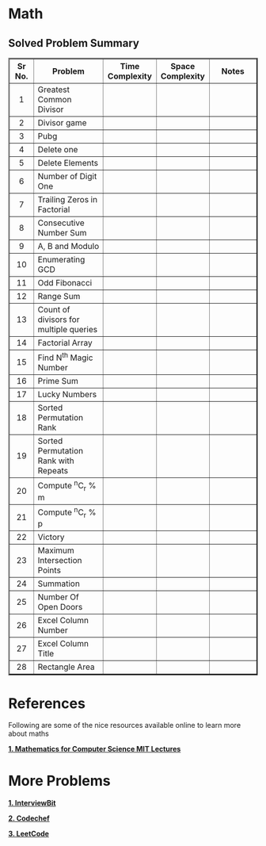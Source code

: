 # Math
## Solved Problem Summary

<table border="2" align="center">
  
<tr>
  <th width=100>Sr No.</th>
  <th width=500>Problem</th>
  <th width=100>Time Complexity</th>
  <th width=100>Space Complexity</th>
  <th width=500>Notes</th>
</tr>
<tr>
  <td align="center">1</td>
  <td align="left">Greatest Common Divisor</td>
  <td align="center"></td>
  <td align="center"></td>
  <td align="center"></td>
</tr>
<tr>
  <td align="center">2</td>
  <td align="left">Divisor game</td>
  <td align="center"></td>
  <td align="center"></td>
  <td align="center"></td>
</tr>
<tr>
  <td align="center">3</td>
  <td align="left">Pubg</td>
  <td align="center"></td>
  <td align="center"></td>
  <td align="center"></td>
 </tr>
<tr>
  <td align="center">4</td>
  <td align="left">Delete one</td>
 <td align="center"></td>
  <td align="center"></td>
  <td align="center"></td>
 </tr>
 <tr>
  <td align="center">5</td>
  <td align="left">Delete Elements</td>
 <td align="center"></td>
  <td align="center"></td>
  <td align="center"></td>
 </tr>
 <tr>
  <td align="center">6</td>
  <td align="left">Number of Digit One</td>
  <td align="center"></td>
  <td align="center"></td>
  <td align="center"></td>
 </tr>
 <tr>
  <td align="center">7</td>
  <td align="left">Trailing Zeros in Factorial</td>
  <td align="center"></td>
  <td align="center"></td>
  <td align="center"></td>
 </tr>
 <tr>
  <td align="center">8</td>
  <td align="left">Consecutive Number Sum</td>
  <td align="center"></td>
  <td align="center"></td>
  <td align="center"></td>
 </tr>
 <tr>
  <td align="center">9</td>
  <td align="left">A, B and Modulo</td>
  <td align="center"></td>
  <td align="center"></td>
  <td align="center"></td>
 </tr>
 <tr>
  <td align="center">10</td>
  <td align="left">Enumerating GCD</td>
  <td align="center"></td>
  <td align="center"></td>
  <td align="center"></td>
 </tr>
 <tr>
  <td align="center">11</td>
  <td align="left">Odd Fibonacci</td>
 <td align="center"></td>
  <td align="center"></td>
  <td align="center"></td>
 </tr>
 <tr>
  <td align="center">12</td>
  <td align="left">Range Sum</td>
 <td align="center"></td>
  <td align="center"></td>
  <td align="center"></td>
 </tr>
 <tr>
  <td align="center">13</td>
  <td align="left">Count of divisors for multiple queries</td>
  <td align="center"></td>
  <td align="center"></td>
  <td align="center"></td>
 </tr>
 <tr>
  <td align="center">14</td>
  <td align="left">Factorial Array</td>
 <td align="center"></td>
  <td align="center"></td>
  <td align="center"></td>
 </tr>
 <tr>
  <td align="center">15</td>
  <td align="left">Find N<sup>th</sup> Magic Number</td>
 <td align="center"></td>
  <td align="center"></td>
  <td align="center"></td>
 </tr>
 <tr>
  <td align="center">16</td>
  <td align="left">Prime Sum</td>
 <td align="center"></td>
  <td align="center"></td>
  <td align="center"></td>
 </tr>
 <tr>
  <td align="center">17</td>
  <td align="left">Lucky Numbers</td>
<td align="center"></td>
  <td align="center"></td>
  <td align="center"></td>
 </tr>
 <tr>
  <td align="center">18</td>
  <td align="left">Sorted Permutation Rank</td>
 <td align="center"></td>
  <td align="center"></td>
  <td align="center"></td>
 </tr>
 <tr>
  <td align="center">19</td>
  <td align="left">Sorted Permutation Rank with Repeats</td>
 <td align="center"></td>
  <td align="center"></td>
  <td align="center"></td>
 </tr>
 <tr>
  <td align="center">20</td>
  <td align="left">Compute <sup>n</sup>C<sub>r</sub> % m</td>
 <td align="center"></td>
  <td align="center"></td>
  <td align="center"></td>
 </tr>
 <tr>
  <td align="center">21</td>
  <td align="left">Compute <sup>n</sup>C<sub>r</sub> % p</td>
 <td align="center"></td>
  <td align="center"></td>
  <td align="center"></td>
 </tr>
 <tr>
  <td align="center">22</td>
  <td align="left">Victory</td>
 <td align="center"></td>
  <td align="center"></td>
  <td align="center"></td>
 </tr>
 <tr>
  <td align="center">23</td>
  <td align="left">Maximum Intersection Points</td>
 <td align="center"></td>
  <td align="center"></td>
  <td align="center"></td>
 </tr>
 <tr>
  <td align="center">24</td>
  <td align="left">Summation</td>
 <td align="center"></td>
  <td align="center"></td>
  <td align="center"></td>
 </tr>
 <tr>
  <td align="center">25</td>
  <td align="left">Number Of Open Doors</td>
 <td align="center"></td>
  <td align="center"></td>
  <td align="center"></td>
 </tr>
 <tr>
  <td align="center">26</td>
  <td align="left">Excel Column Number</td>
 <td align="center"></td>
  <td align="center"></td>
  <td align="center"></td>
 </tr>
 <tr>
  <td align="center">27</td>
  <td align="left">Excel Column Title</td>
 <td align="center"></td>
  <td align="center"></td>
  <td align="center"></td>
 </tr>
 <tr>
  <td align="center">28</td>
  <td align="left">Rectangle Area</td>
 <td align="center"></td>
  <td align="center"></td>
  <td align="center"></td>
 </tr>
</table>

# References

Following are some of the nice resources available online to learn more about maths

[**1. Mathematics for Computer Science MIT Lectures**](https://ocw.mit.edu/courses/electrical-engineering-and-computer-science/6-042j-mathematics-for-computer-science-fall-2010/)

# More Problems

[**1. InterviewBit**](https://www.interviewbit.com/courses/programming/topics/math/)

[**2. Codechef**](https://www.codechef.com/tags/problems/maths)

[**3. LeetCode**](https://leetcode.com/tag/math/)
